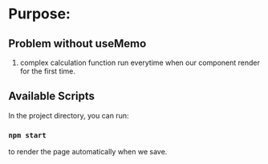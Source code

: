 # Purpose:

## Problem without useMemo
1. complex calculation function run everytime when our component render for the first time.

## Available Scripts

In the project directory, you can run:

### `npm start`

to render the page automatically when we save.
